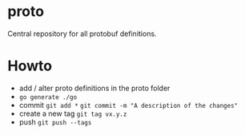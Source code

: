 # proto
Central repository for all protobuf definitions.

# Howto
* add / alter proto definitions in the proto folder 
* `go generate ./go`
* commit `git add *` `git commit -m "A description of the changes"`
* create a new tag `git tag vx.y.z`
* push `git push --tags`